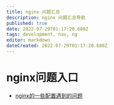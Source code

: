 ```yaml
---
title: nginx 问题汇总
description: nginx 问题汇总导航
published: true
date: 2022-07-29T01:17:20.680Z
tags: development, nav, ng
editor: markdown
dateCreated: 2022-07-29T01:17:20.680Z
---
```


# nginx问题入口


- [nginx的一些配置遇到的问题](/development/nginx/config)